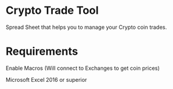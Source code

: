 # Crypto Trade Tool
Spread Sheet that helps you to manage your Crypto coin trades.

# Requirements

Enable Macros (Will connect to Exchanges to get coin prices)

Microsoft Excel 2016 or superior
